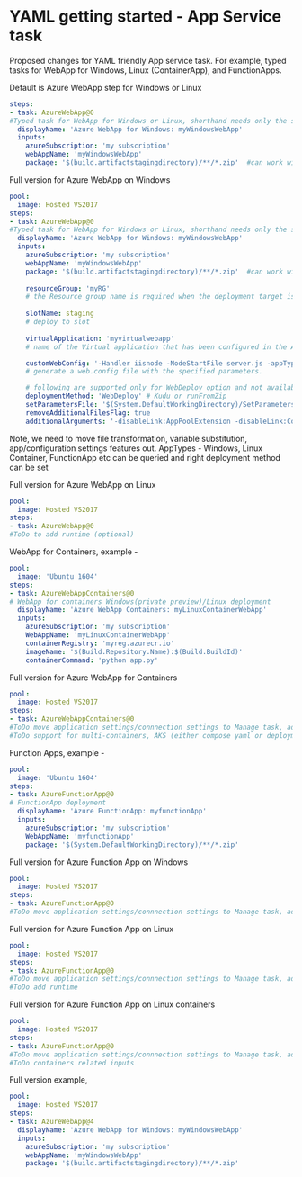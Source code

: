 # YAML getting started - App Service task

Proposed changes for YAML friendly App service task. For example, typed tasks for WebApp for Windows, Linux (ContainerApp), 
and FunctionApps. 

Default is Azure WebApp step for Windows or Linux

```yaml
steps:
- task: AzureWebApp@0
#Typed task for WebApp for Windows or Linux, shorthand needs only the subscription, webapp and package.
  displayName: 'Azure WebApp for Windows: myWindowsWebApp'
  inputs:
    azureSubscription: 'my subscription'
    webAppName: 'myWindowsWebApp'
    package: '$(build.artifactstagingdirectory)/**/*.zip'  #can work with *.war, *.jar or a folder. 
```

Full version for Azure WebApp on Windows

```yaml
pool: 
  image: Hosted VS2017
steps:
- task: AzureWebApp@0
#Typed task for WebApp for Windows or Linux, shorthand needs only the subscription, webapp and package.
  displayName: 'Azure WebApp for Windows: myWindowsWebApp'
  inputs:
    azureSubscription: 'my subscription'
    webAppName: 'myWindowsWebApp'
    package: '$(build.artifactstagingdirectory)/**/*.zip'  #can work with *.war, *.jar or a folder. 
    
    resourceGroup: 'myRG' 
    # the Resource group name is required when the deployment target is in an App Service Environment
    
    slotName: staging
    # deploy to slot
 
    virtualApplication: 'myvirtualwebapp'
    # name of the Virtual application that has been configured in the Azure portal. 

    customWebConfig: '-Handler iisnode -NodeStartFile server.js -appType node'
    # generate a web.config file with the specified parameters. 

    # following are supported only for WebDeploy option and not available for zipDeploy or runFromZip.
    deploymentMethod: 'WebDeploy' # Kudu or runFromZip
    setParametersFile: '$(System.DefaultWorkingDirectory)/SetParameters.xml'
    removeAdditionalFilesFlag: true
    additionalArguments: '-disableLink:AppPoolExtension -disableLink:ContentExtension'
```

Note, we need to move file transformation, variable substitution, app/configuration settings features out. 
AppTypes - Windows, Linux Container, FunctionApp etc can be queried and right deployment method can be set


Full version for Azure WebApp on Linux

```yaml
pool: 
  image: Hosted VS2017
steps:
- task: AzureWebApp@0
#ToDo to add runtime (optional)
```

WebApp for Containers, example -

```yaml
pool: 
  image: 'Ubuntu 1604'
steps:
- task: AzureWebAppContainers@0
# WebApp for containers Windows(private preview)/Linux deployment
  displayName: 'Azure WebApp Containers: myLinuxContainerWebApp'
  inputs:
    azureSubscription: 'my subscription'
    WebAppName: 'myLinuxContainerWebApp'
    containerRegistry: 'myreg.azurecr.io'
    imageName: '$(Build.Repository.Name):$(Build.BuildId)'
    containerCommand: 'python app.py'
```

Full version for Azure WebApp for Containers

```yaml
pool: 
  image: Hosted VS2017
steps:
- task: AzureWebAppContainers@0
#ToDo move application settings/connnection settings to Manage task, add new support for connection strings
#ToDo support for multi-containers, AKS (either compose yaml or deployment yaml)
```

Function Apps, example -

```yaml
pool: 
  image: 'Ubuntu 1604'
steps:
- task: AzureFunctionApp@0
# FunctionApp deployment
  displayName: 'Azure FunctionApp: myfunctionApp'
  inputs:
    azureSubscription: 'my subscription'
    WebAppName: 'myfunctionApp'
    package: '$(System.DefaultWorkingDirectory)/**/*.zip'
```

Full version for Azure Function App on Windows

```yaml
pool: 
  image: Hosted VS2017
steps:
- task: AzureFunctionApp@0
#ToDo move application settings/connnection settings to Manage task, add new support for connection strings
```

Full version for Azure Function App on Linux

```yaml
pool: 
  image: Hosted VS2017
steps:
- task: AzureFunctionApp@0
#ToDo move application settings/connnection settings to Manage task, add new support for connection strings
#ToDo add runtime
```

Full version for Azure Function App on Linux containers

```yaml
pool: 
  image: Hosted VS2017
steps:
- task: AzureFunctionApp@0
#ToDo move application settings/connnection settings to Manage task, add new support for connection strings
#ToDo containers related inputs  
```
Full version example, 

```yaml
pool: 
  image: Hosted VS2017
steps:
- task: AzureWebApp@4
  displayName: 'Azure WebApp for Windows: myWindowsWebApp'
  inputs:
    azureSubscription: 'my subscription'
    webAppName: 'myWindowsWebApp'    
    package: '$(build.artifactstagingdirectory)/**/*.zip'
    

